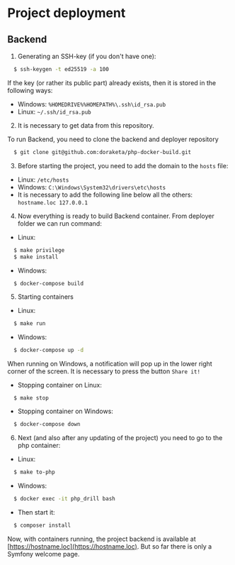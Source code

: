 # Project deployment

## Backend

1. Generating an SSH-key (if you don't have one):

```bash
  $ ssh-keygen -t ed25519 -a 100
```

If the key (or rather its public part) already exists, then it is stored in the following ways:
- Windows: `%HOMEDRIVE%%HOMEPATH%\.ssh\id_rsa.pub`
- Linux: `~/.ssh/id_rsa.pub`

2. It is necessary to get data from this repository.

To run Backend, you need to clone the backend and deployer repository

```bash
  $ git clone git@github.com:doraketa/php-docker-build.git
```

3. Before starting the project, you need to add the domain to the `hosts` file:

- Linux: `/etc/hosts`
- Windows: `C:\Windows\System32\drivers\etc\hosts`
- It is necessary to add the following line below all the others: `hostname.loc 127.0.0.1`

4. Now everything is ready to build Backend container. From deployer folder we can run command:

- Linux:
```bash
  $ make privilege
  $ make install
```
- Windows:
```bash
  $ docker-compose build
```

5. Starting containers

- Linux:
```bash
  $ make run
```

- Windows:
```bash
  $ docker-compose up -d
```

When running on Windows, a notification will pop up in the lower right corner of the screen. It is necessary to press the button `Share it!`

- Stopping container on Linux:
```
  $ make stop
```

- Stopping container on Windows:
```bash
  $ docker-compose down
```

6. Next (and also after any updating of the project) you need to go to the php container:

- Linux:
```bash
  $ make to-php
```

- Windows:
```bash
  $ docker exec -it php_drill bash
```
- Then start it:
```bash
  $ composer install
```

Now, with containers running, the project backend is available at [https://hostname.loc](https://hostname.loc). But so far there is only a Symfony welcome page.
